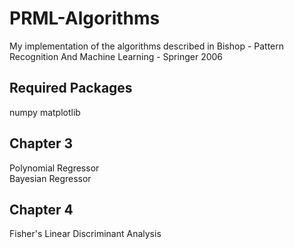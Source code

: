# PRML-Algorithms
My implementation of the algorithms described in Bishop - Pattern Recognition And Machine Learning - Springer 2006

## Required Packages

numpy
matplotlib

## Chapter 3

Polynomial Regressor <br />
Bayesian Regressor

## Chapter 4

Fisher's Linear Discriminant Analysis
